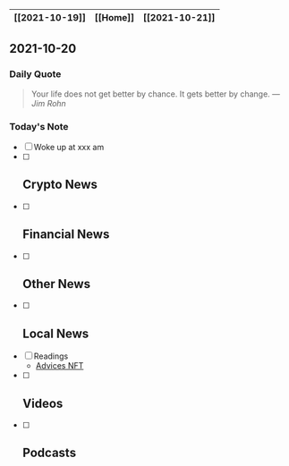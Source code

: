 | [[2021-10-19]] | [[Home]] | [[2021-10-21]] |
| :------------: | :------: | :------------: |

## 2021-10-20 

### Daily Quote
> Your life does not get better by chance. It gets better by change.
> &mdash; <cite>Jim Rohn</cite>

### Today's Note
- [ ] Woke up at xxx am
- [ ] Crypto News
	- 
- [ ] Financial News
	- 
- [ ] Other News
	- 
- [ ] Local News
	-
- [ ] Readings
	- [Advices NFT](https://twitter.com/The_SOLo_Dolo/status/1450482382180605953)
- [ ] Videos
	- 
- [ ] Podcasts
	- 
